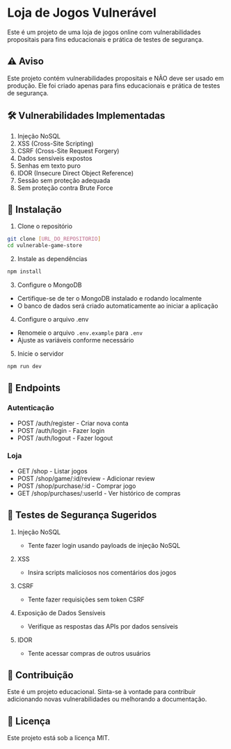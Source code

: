 # Loja de Jogos Vulnerável

Este é um projeto de uma loja de jogos online com vulnerabilidades propositais para fins educacionais e prática de testes de segurança.

## ⚠️ Aviso

Este projeto contém vulnerabilidades propositais e NÃO deve ser usado em produção. Ele foi criado apenas para fins educacionais e prática de testes de segurança.

## 🛠️ Vulnerabilidades Implementadas

1. Injeção NoSQL
2. XSS (Cross-Site Scripting)
3. CSRF (Cross-Site Request Forgery)
4. Dados sensíveis expostos
5. Senhas em texto puro
6. IDOR (Insecure Direct Object Reference)
7. Sessão sem proteção adequada
8. Sem proteção contra Brute Force

## 🚀 Instalação

1. Clone o repositório
```bash
git clone [URL_DO_REPOSITORIO]
cd vulnerable-game-store
```

2. Instale as dependências
```bash
npm install
```

3. Configure o MongoDB
- Certifique-se de ter o MongoDB instalado e rodando localmente
- O banco de dados será criado automaticamente ao iniciar a aplicação

4. Configure o arquivo .env
- Renomeie o arquivo `.env.example` para `.env`
- Ajuste as variáveis conforme necessário

5. Inicie o servidor
```bash
npm run dev
```

## 📝 Endpoints

### Autenticação
- POST /auth/register - Criar nova conta
- POST /auth/login - Fazer login
- POST /auth/logout - Fazer logout

### Loja
- GET /shop - Listar jogos
- POST /shop/game/:id/review - Adicionar review
- POST /shop/purchase/:id - Comprar jogo
- GET /shop/purchases/:userId - Ver histórico de compras

## 🧪 Testes de Segurança Sugeridos

1. Injeção NoSQL
   - Tente fazer login usando payloads de injeção NoSQL

2. XSS
   - Insira scripts maliciosos nos comentários dos jogos

3. CSRF
   - Tente fazer requisições sem token CSRF

4. Exposição de Dados Sensíveis
   - Verifique as respostas das APIs por dados sensíveis

5. IDOR
   - Tente acessar compras de outros usuários

## 🤝 Contribuição

Este é um projeto educacional. Sinta-se à vontade para contribuir adicionando novas vulnerabilidades ou melhorando a documentação.

## 📄 Licença

Este projeto está sob a licença MIT. 